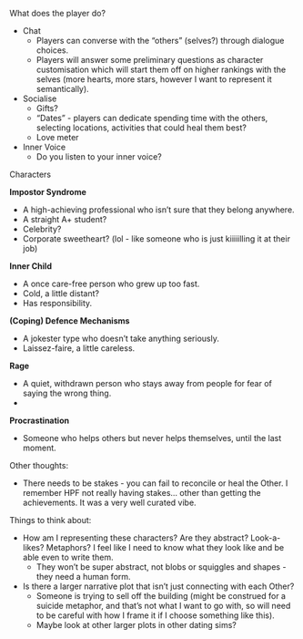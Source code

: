<!-----



Conversion time: 0.752 seconds.


Using this Markdown file:

1. Paste this output into your source file.
2. See the notes and action items below regarding this conversion run.
3. Check the rendered output (headings, lists, code blocks, tables) for proper
   formatting and use a linkchecker before you publish this page.

Conversion notes:

* Docs to Markdown version 1.0β39
* Thu Oct 03 2024 10:44:19 GMT-0700 (PDT)
* Source doc: Preliminary Project Self Thoughts
----->


What does the player do?



* Chat
    * Players can converse with the “others” (selves?) through dialogue choices.
    * Players will answer some preliminary questions as character customisation which will start them off on higher rankings with the selves (more hearts, more stars, however I want to represent it semantically).
* Socialise
    * Gifts?
    * “Dates” - players can dedicate spending time with the others, selecting locations, activities that could heal them best? 
    * Love meter
* Inner Voice
    * Do you listen to your inner voice?

Characters

**Impostor Syndrome**



* A high-achieving professional who isn’t sure that they belong anywhere.
* A straight A+ student?
* Celebrity?
* Corporate sweetheart? (lol - like someone who is just kiiiiilling it at their job)

**Inner Child**



* A once care-free person who grew up too fast.
* Cold, a little distant?
* Has responsibility.

**(Coping) Defence Mechanisms**



* A jokester type who doesn’t take anything seriously.
* Laissez-faire, a little careless.

**Rage**



* A quiet, withdrawn person who stays away from people for fear of saying the wrong thing.
* 

**Procrastination**



* Someone who helps others but never helps themselves, until the last moment.

Other thoughts:



* There needs to be stakes - you can fail to reconcile or heal the Other. I remember HPF not really having stakes… other than getting the achievements. It was a very well curated vibe.

Things to think about:



* How am I representing these characters? Are they abstract? Look-a-likes? Metaphors? I feel like I need to know what they look like and be able even to write them.
    * They won’t be super abstract, not blobs or squiggles and shapes - they need a human form.
* Is there a larger narrative plot that isn’t just connecting with each Other?
    * Someone is trying to sell off the building (might be construed for a suicide metaphor, and that’s not what I want to go with, so will need to be careful with how I frame it if I choose something like this).
    * Maybe look at other larger plots in other dating sims?
